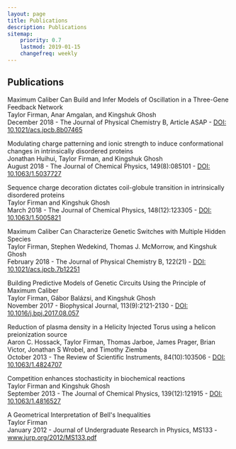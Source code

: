 ```yaml
---
layout: page
title: Publications
description: Publications
sitemap:
    priority: 0.7
    lastmod: 2019-01-15
    changefreq: weekly
---
```


<head>
<!-- Global site tag (gtag.js) - Google Analytics -->
<script async src="https://www.googletagmanager.com/gtag/js?id=UA-141691742-12"></script>
<script>
  window.dataLayer = window.dataLayer || [];
  function gtag(){dataLayer.push(arguments);}
  gtag('js', new Date());

  gtag('config', 'UA-141691742-12');
</script>
</head>

## Publications

Maximum Caliber Can Build and Infer Models of Oscillation in a Three-Gene Feedback Network <br />
Taylor Firman, Anar Amgalan, and Kingshuk Ghosh <br />
December 2018 - The Journal of Physical Chemistry B, Article ASAP - <a href="https://pubs.acs.org/doi/10.1021/acs.jpcb.8b07465">DOI: 10.1021/acs.jpcb.8b07465</a>

Modulating charge patterning and ionic strength to induce conformational changes in intrinsically disordered proteins <br />
Jonathan Huihui, Taylor Firman, and Kingshuk Ghosh <br />
August 2018 - The Journal of Chemical Physics, 149(8):085101 - <a href="https://aip.scitation.org/doi/10.1063/1.5037727">DOI: 10.1063/1.5037727</a>

Sequence charge decoration dictates coil-globule transition in intrinsically disordered proteins <br />
Taylor Firman and Kingshuk Ghosh <br />
March 2018 - The Journal of Chemical Physics, 148(12):123305 - <a href="https://aip.scitation.org/doi/10.1063/1.5005821">DOI: 10.1063/1.5005821</a>

Maximum Caliber Can Characterize Genetic Switches with Multiple Hidden Species <br />
Taylor Firman, Stephen Wedekind, Thomas J. McMorrow, and Kingshuk Ghosh <br />
February 2018 - The Journal of Physical Chemistry B, 122(21) - <a href="https://pubs.acs.org/doi/abs/10.1021/acs.jpcb.7b12251">DOI: 10.1021/acs.jpcb.7b12251</a>

Building Predictive Models of Genetic Circuits Using the Principle of Maximum Caliber <br />
Taylor Firman, G&aacute;bor Bal&aacute;zsi, and Kingshuk Ghosh <br />
November 2017 - Biophysical Journal, 113(9):2121-2130 - <a href="https://www.cell.com/biophysj/ppt/S0006-3495(17)31016-0.ppt">DOI: 10.1016/j.bpj.2017.08.057</a>

Reduction of plasma density in a Helicity Injected Torus using a helicon preionization source <br />
Aaron C. Hossack, Taylor Firman, Thomas Jarboe, James Prager, Brian Victor, Jonathan S Wrobel, and Timothy Ziemba <br />
October 2013 - The Review of Scientific Instruments, 84(10):103506 - <a href="https://aip.scitation.org/doi/10.1063/1.4824707">DOI: 10.1063/1.4824707</a>

Competition enhances stochasticity in biochemical reactions <br />
Taylor Firman and Kingshuk Ghosh <br />
September 2013 - The Journal of Chemical Physics, 139(12):121915 - <a href="https://aip.scitation.org/doi/10.1063/1.4816527">DOI: 10.1063/1.4816527</a>

A Geometrical Interpretation of Bell's Inequalities <br />
Taylor Firman <br />
January 2012 - Journal of Undergraduate Research in Physics, MS133 - <a href="https://www.jurp.org/2012/MS133.pdf">www.jurp.org/2012/MS133.pdf</a>


